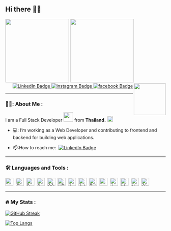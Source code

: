 ## Hi there 👋😚
<div id="header" align="left">
  <img src="https://media.giphy.com/media/Hc7YKyK5l8TGEvlP8n/giphy.gif" width="200"/>
  <img src="https://media.giphy.com/media/4eypShqG7ddoN6BGHK/giphy.gif" width="200"/>
  <img src="https://media.giphy.com/media/KzJkzjggfGN5Py6nkT/giphy.gif" width="100" align="right"/>
</div>

<div id="badges" align="right">
  <a href="https://www.linkedin.com/in/manapong-bunyasri-003922195/" target="_blank">
  <img src="https://img.shields.io/badge/LinkedIn-royalblue?style=for-the-badge&logo=linkedin&logoColor=white" alt="LinkedIn Badge"/>
  </a>
  <a href="https://www.instagram.com/moment_tum.b/" target="_blank">
  <img src="https://img.shields.io/badge/instagram-indianred?style=for-the-badge&logo=instagram&logoColor=white" alt="instagram Badge"/>
  </a>
  <a href="https://www.facebook.com/manapong.bunyasri/" target="_blank">
  <img src="https://img.shields.io/badge/facebook-dodgerblue?style=for-the-badge&logo=facebook&logoColor=white" alt="facebook Badge"/>
  </a>
</div>

---
### 👨‍💻: About Me :
I am a Full Stack Developer <img src="https://media.giphy.com/media/Q2T7BXRiDFPJcPoA7Z/giphy.gif" height="30"> from **Thailand.** <img src="https://media.giphy.com/media/vChBDrKNgggqk/giphy.gif" height="18"/>
- 💻: I’m working as a Web Developer and contributing to frontend and backend for building web applications.

- 📫:How to reach me:&nbsp;
  <a href="https://www.linkedin.com/in/manapong-bunyasri-003922195/" target="_blank">
  <img src="https://img.shields.io/badge/LinkedIn-blue?style=flat&logo=linkedin&logoColor=white" alt="LinkedIn Badge"/>
  </a>
 
 ---
 ### :hammer_and_wrench: Languages and Tools :
 <div>
  <img src="https://img.shields.io/badge/-Visual Studio Code-dodgerblue?logo=visualstudiocode&logoColor=white&style=flat" alt="visualstudiocode Badge" height="25"/>&nbsp;
  <img src="https://img.shields.io/badge/-Figma-lightred?logo=Figma&logoColor=white&style=flat" alt="Figma Badge" height="25"/>&nbsp;
  <img src="https://img.shields.io/badge/-ReactJs-61DAFB?logo=react&logoColor=white&style=flat" alt="ReactJs Badge" height="25"/>&nbsp;
  <img src="https://img.shields.io/badge/-Redux-slateblue?logo=Redux&logoColor=white&style=flat" alt="Redux Badge" height="25"/>&nbsp;
  <img src="https://img.shields.io/badge/-CSS-steelblue?logo=CSS3&logoColor=white&style=flat" alt="CSS Badge" height="25"/>&nbsp;
  <img src="https://img.shields.io/badge/-HTML5-E34F26?logo=HTML5&logoColor=white&style=flat" alt="HTML5 Badge" height="25"/>&nbsp;
  <img src="https://img.shields.io/badge/-JavaScript-F7DF1E?logo=JavaScript&logoColor=white&style=flat" alt="JavaScript Badge" height="25"/>&nbsp;
  <img src="https://img.shields.io/badge/-Adobe Photoshop-31A8FF?logo=Adobe Photoshop&logoColor=white&style=flat" alt="Adobe Photoshop Badge" height="25"/>&nbsp;
  <img src="https://img.shields.io/badge/-Tailwindcss-06B6D4?logo=Tailwindcss&logoColor=white&style=flat" alt="Tailwindcss Badge" height="25"/>&nbsp;
  <img src="https://img.shields.io/badge/-sequelize-52B0E7?logo=sequelize&logoColor=white&style=flat" alt="sequelize Badge" height="25"/>&nbsp;
  <img src="https://img.shields.io/badge/-docker-2496ED?logo=docker&logoColor=white&style=flat" alt="docker Badge" height="25"/>&nbsp;
  <img src="https://img.shields.io/badge/-MySQL-gray?logo=MySQL&logoColor=white&style=flat" alt="MySQL Badge" height="25"/>&nbsp;
  <img src="https://img.shields.io/badge/-NodeJS-339933?logo=Node.JS&logoColor=white&style=flat" alt="NodeJS Badge" height="25"/>&nbsp;
  <img src="https://img.shields.io/badge/-Git-darkred?logo=Git&logoColor=white&style=flat" alt="Git Badge" height="25"/>&nbsp;
  </div>
  <!--  <div>
  <img src="https://github.com/devicons/devicon/blob/master/icons/figma/figma-original.svg" title="figma" alt="figma" width="40" height="40"/>&nbsp;
  <img src="https://github.com/devicons/devicon/blob/master/icons/react/react-original-wordmark.svg" title="React" alt="React" width="40" height="40"/>&nbsp;
  <img src="https://github.com/devicons/devicon/blob/master/icons/redux/redux-original.svg" title="Redux" alt="Redux " width="40" height="40"/>&nbsp;
  <img src="https://github.com/devicons/devicon/blob/master/icons/css3/css3-plain-wordmark.svg"  title="CSS3" alt="CSS" width="40" height="40"/>&nbsp;
  <img src="https://github.com/devicons/devicon/blob/master/icons/html5/html5-original.svg" title="HTML5" alt="HTML" width="40" height="40"/>&nbsp;
  <img src="https://github.com/devicons/devicon/blob/master/icons/javascript/javascript-original.svg" title="JavaScript" alt="JavaScript" width="40" height="40"/>&nbsp;
  <img src="https://github.com/devicons/devicon/blob/master/icons/photoshop/photoshop-plain.svg" title="photoshop" **alt="photoshop" width="40" height="40"/>
  <img src="https://github.com/devicons/devicon/blob/master/icons/tailwindcss/tailwindcss-plain.svg" title="Tailwindcss" alt="Tailwindcss" width="40" height="40"/>&nbsp;
  <img src="https://github.com/devicons/devicon/blob/master/icons/sequelize/sequelize-original.svg" title="sequelize" alt="sequelize" width="40" height="40"/>&nbsp;
  <img src="https://github.com/devicons/devicon/blob/master/icons/docker/docker-original.svg" title="docker" alt="docker" width="40" height="40"/>&nbsp;
  <img src="https://github.com/devicons/devicon/blob/master/icons/mysql/mysql-original-wordmark.svg" title="MySQL"  alt="MySQL" width="40" height="40"/>&nbsp;
  <img src="https://github.com/devicons/devicon/blob/master/icons/nodejs/nodejs-original-wordmark.svg" title="NodeJS" alt="NodeJS" width="40" height="40"/>&nbsp;
  <img src="https://github.com/devicons/devicon/blob/master/icons/git/git-original-wordmark.svg" title="Git" **alt="Git" width="40" height="40"/>
</div> -->

---

### :fire: My Stats :
[![GitHub Streak](http://github-readme-streak-stats.herokuapp.com?user=MomentTUM&theme=github-dark&border_radius=4&date_format=j%20M%5B%20Y%5D&mode=weekly)](https://git.io/streak-stats)


[![Top Langs](https://github-readme-stats.vercel.app/api/top-langs/?username=MomentTUM&layout=compact&theme=vision-friendly-dark)](https://github.com/anuraghazra/github-readme-stats)
